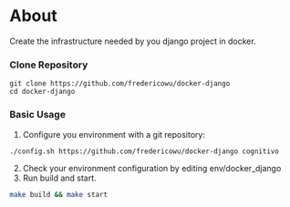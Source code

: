 # About
Create the infrastructure needed by you django project in docker.

### Clone Repository
```
git clone https://github.com/fredericowu/docker-django
cd docker-django
```


### Basic Usage
1. Configure you environment with a git repository:
```sh
./config.sh https://github.com/fredericowu/docker-django cognitivo
```
2. Check your environment configuration by editing env/docker_django
3. Run build and start.
```sh
make build && make start
```


